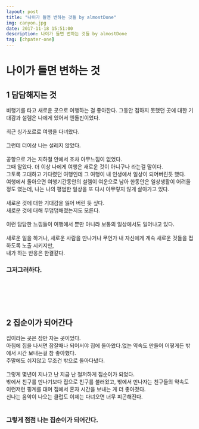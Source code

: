 ```yaml
---
layout: post
title: "나이가 들면 변하는 것들 by almostDone"
img: canyon.jpg
date: 2017-11-18 15:51:00 
description: 나이가 들면 변하는 것들 by almostDone
tag: [chpater-one]
---
```



# 나이가 들면 변하는 것 

## 1 담담해지는 것 

비행기를 타고 새로운 곳으로 여행하는 걸 좋아한다. 
그동안 접하지 못했던 곳에 대한 기대감과 설렘은 나에게 있어서 엔돌핀이었다. 
<br> <br>
최근 싱가포르로 여행을 다녀왔다. <br> <br>
그런데 더이상 나는 설레지 않았다. <br> <br>
공항으로 가는 지하철 안에서 조차 아무느낌이 없었다. 
<br> 그때 알았다. 더 이상 나에게 여행은 새로운 것이 아니구나 라는걸 말이다.
<br>그토록 고대하고 기다렸던 여행인데 그 여행이 내 인생에서 일상이 되어버린듯 했다. 
<br>여행에서 돌아오면 여행기간동안의 설렘이 여운으로 남아 한동안은 일상생활이 어려울 정도 였는데, 나는 나의 평범한 일상을 또 다시 아무렇지 않게 살아가고 있다. 
<br><br>
새로운 것에 대한 기대감을 잃어 버린 듯 싶다. 
<br>새로운 것에 대해 무덤덤해졌는지도 모른다. 
<br><br>
이런 담담한 느낌들이 여행에서 뿐만 아니라 보통의 일상에서도 일어나고 있다.  
<br>새로운 일을 하거나, 새로운 사람을 만나거나 무언가 내 자신에게 계속 새로운 것들을 접하도록 노출 시키지만, 
<br>내가 하는 반응은 한결같다.  
### 그저그러하다. 
<br><br><br><br>



## 2 집순이가 되어간다

집이라는 곳은 잠만 자는 곳이었다. 
<br> 아침에 집을 나서면 잠잘때나 되어서야 집에 돌아왔다.없는 약속도 만들어 어떻게든 밖에서 시간 보내는걸 참 좋아했다. 
<br>주말에도 쉬지않고 무조건 밖으로 돌아다녔다.
<br><br> 그렇게 몇년이 지나고 난 지금 난 철저하게 집순이가 되었다. 
<Br>밖에서 친구를 만나기보다 집으로 친구를 불러왔고, 밖에서 만나자는 친구들의 약속도 이런저런 핑계를 대며 집에서 혼자 시간을 보내는 게 더 좋아졌다. 
<br>신나는 음악이 나오는 클럽도 이제는 다녀오면 너무 피곤해진다. 
<br><br>
### 그렇게 점점 나는 집순이가 되어간다.
